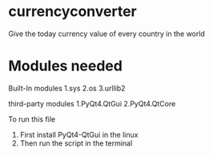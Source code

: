 currencyconverter
=================

Give the  today currency value of every country in the world 

Modules needed
===============
Built-In modules
1.sys
2.os
3.urllib2

third-party modules
1.PyQt4.QtGui
2.PyQt4.QtCore


To run this file 

1. First install PyQt4-QtGui in the linux
2. Then run the script in the terminal
